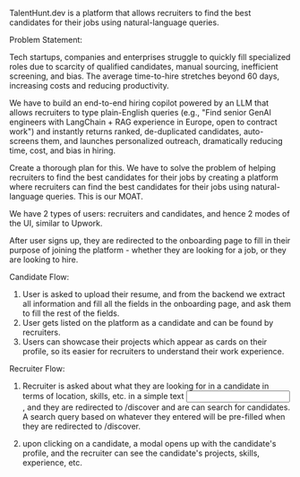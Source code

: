 TalentHunt.dev is a platform that allows recruiters to find the best candidates for their jobs using natural-language queries.

Problem Statement:

Tech startups, companies and enterprises struggle to quickly fill specialized roles due to scarcity of qualified candidates, manual sourcing, inefficient screening, and bias. The average time-to-hire stretches beyond 60 days, increasing costs and reducing productivity.

We have to build an end-to-end hiring copilot powered by an LLM that allows recruiters to type plain-English queries (e.g., "Find senior GenAl engineers with LangChain + RAG experience in Europe, open to contract work") and instantly returns ranked, de-duplicated candidates, auto-screens them, and launches personalized outreach, dramatically reducing time, cost, and bias in hiring.

Create a thorough plan for this.
We have to solve the problem of helping recruiters to find the best candidates for their jobs by creating a platform where recruiters can find the best candidates for their jobs using natural-language queries. This is our MOAT.

We have 2 types of users: recruiters and candidates, and hence 2 modes of the UI, similar to Upwork.

After user signs up, they are redirected to the onboarding page to fill in their purpose of joining the platform - whether they are looking for a job, or they are looking to hire.

Candidate Flow:

1. User is asked to upload their resume, and from the backend we extract all information and fill all the fields in the onboarding page, and ask them to fill the rest of the fields.
2. User gets listed on the platform as a candidate and can be found by recruiters.
3. Users can showcase their projects which appear as cards on their profile, so its easier for recruiters to understand their work experience.

Recruiter Flow:

1. Recruiter is asked about what they are looking for in a candidate in terms of location, skills, etc. in a simple text <input />, and they are redirected to /discover and are can search for candidates. A search query based on whatever they entered will be pre-filled when they are redirected to /discover.

2. upon clicking on a candidate, a modal opens up with the candidate's profile, and the recruiter can see the candidate's projects, skills, experience, etc.
